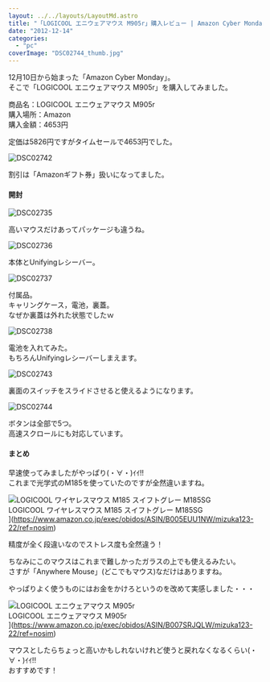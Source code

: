 ```yaml
---
layout: ../../layouts/LayoutMd.astro
title: "「LOGICOOL エニウェアマウス M905r」購入レビュー | Amazon Cyber Monday"
date: "2012-12-14"
categories: 
  - "pc"
coverImage: "DSC02744_thumb.jpg"
---
```


12月10日から始まった「Amazon Cyber Monday」。  
そこで「LOGICOOL エニウェアマウス M905r」を購入してみました。

商品名：LOGICOOL エニウェアマウス M905r  
購入場所：Amazon  
購入金額：4653円

定価は5826円ですがタイムセールで4653円でした。

![DSC02742](/archive/images/DSC02742_thumb.jpg "DSC02742")


割引は「Amazonギフト券」扱いになってました。

#### 開封

![DSC02735](/archive/images/DSC02735_thumb.jpg "DSC02735")


高いマウスだけあってパッケージも違うね。

![DSC02736](/archive/images/DSC02736_thumb.jpg "DSC02736")


本体とUnifyingレシーバー。

![DSC02737](/archive/images/DSC02737_thumb.jpg "DSC02737")


付属品。  
キャリングケース，電池，裏蓋。  
なぜか裏蓋は外れた状態でしたｗ

![DSC02738](/archive/images/DSC02738_thumb.jpg "DSC02738")


電池を入れてみた。  
もちろんUnifyingレシーバーしまえます。

![DSC02743](/archive/images/DSC02743_thumb.jpg "DSC02743")


裏面のスイッチをスライドさせると使えるようになります。

![DSC02744](/archive/images/DSC02744_thumb.jpg "DSC02744")


ボタンは全部で5つ。  
高速スクロールにも対応しています。

#### まとめ

早速使ってみましたがやっぱり(・∀・)ｲｲ!!  
これまで光学式のM185を使っていたのですが全然違いますね。

![LOGICOOL ワイヤレスマウス M185 スイフトグレー M185SG](/archive/images/41BpBV2dwHL._SL160_.jpg)  
LOGICOOL ワイヤレスマウス M185 スイフトグレー M185SG  
](https://www.amazon.co.jp/exec/obidos/ASIN/B005EUU1NW/mizuka123-22/ref=nosim)

精度が全く段違いなのでストレス度も全然違う！

ちなみにこのマウスはこれまで難しかったガラスの上でも使えるみたい。  
さすが「Anywhere Mouse」(どこでもマウス)なだけはありますね。

やっぱりよく使うものにはお金をかけろというのを改めて実感しました・・・

![LOGICOOL エニウェアマウス M905r](/archive/images/41-qeUXHEbL._SL160_.jpg)  
LOGICOOL エニウェアマウス M905r  
](https://www.amazon.co.jp/exec/obidos/ASIN/B007SRJQLW/mizuka123-22/ref=nosim)

マウスとしたらちょっと高いかもしれないけれど使うと戻れなくなるくらい(・∀・)ｲｲ!!  
おすすめです！

